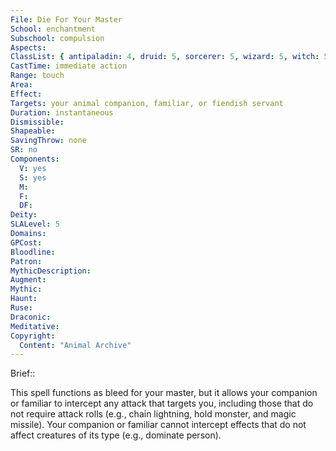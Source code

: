 ```yaml
---
File: Die For Your Master
School: enchantment
Subschool: compulsion
Aspects: 
ClassList: { antipaladin: 4, druid: 5, sorcerer: 5, wizard: 5, witch: 5 }
CastTime: immediate action
Range: touch
Area: 
Effect: 
Targets: your animal companion, familiar, or fiendish servant
Duration: instantaneous
Dismissible: 
Shapeable: 
SavingThrow: none
SR: no
Components:
  V: yes
  S: yes
  M: 
  F: 
  DF: 
Deity: 
SLALevel: 5
Domains: 
GPCost: 
Bloodline: 
Patron: 
MythicDescription: 
Augment: 
Mythic: 
Haunt: 
Ruse: 
Draconic: 
Meditative: 
Copyright:
  Content: "Animal Archive"
---
```

Brief:: 

This spell functions as bleed for your master, but it allows your companion or familiar to intercept any attack that targets you, including those that do not require attack rolls (e.g., chain lightning, hold monster, and magic missile). Your companion or familiar cannot intercept effects that do not affect creatures of its type (e.g., dominate person).
